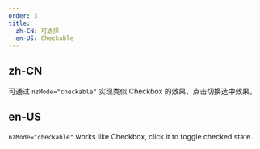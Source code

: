 ```yaml
---
order: 3
title:
  zh-CN: 可选择
  en-US: Checkable
---
```


## zh-CN

可通过 `nzMode="checkable"` 实现类似 Checkbox 的效果，点击切换选中效果。

## en-US

`nzMode="checkable"` works like Checkbox, click it to toggle checked state.


